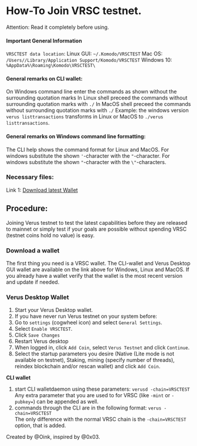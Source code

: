 # How-To Join VRSC testnet.
Attention: Read it completely before using.

#### Important General Information
`VRSCTEST data location`:
Linux GUI: `~/.Komodo/VRSCTEST`
Mac OS: `/Users//Library/Application Support/Komodo/VRSCTEST`
Windows 10: `%AppData%\Roaming\Komodo\VRSCTEST\`
#### General remarks on CLI wallet:
On Windows command line enter the commands as shown without the surrounding quotation marks
In Linux shell preceed the commands without surrounding quotation marks with `./`
In MacOS shell preceed the commands without surrounding quotation marks with `./`
Example: the windows version `verus listtransactions` transforms in Linux or MacOS to `./verus listtransactions`.
#### General remarks on Windows command line formatting:
The CLI help shows the command format for Linux and MacOS.
For windows substitute the shown `'`-character with the `"`-character.
For windows substitute the shown `"`-character with the `\"`-characters.
### Necessary files:
Link 1: [Download latest Wallet](https://veruscoin.io/wallet.html)
## Procedure:
Joining Verus testnet to test the latest capabilities before they are released to mainnet or simply test if your goals are possible without spending VRSC (testnet coins hold no value) is easy.

### Download a wallet
The first thing you need is a VRSC wallet. The CLI-wallet and Verus Desktop GUI wallet are available on the link above for Windows,
Linux and MacOS. If you already have a wallet verify that the wallet is the most recent version and update if needed.

### Verus Desktop Wallet ###
1. Start your Verus Desktop wallet.
2. If you have never run Verus testnet on your system before:
  1. Go to `settings` (cogwheel icon) and select `General Settings`.
  2. Select `Enable VRSCTEST`.
  3. Click `Save Changes`
  4. Restart Verus desktop
3. When logged in, click `Add Coin`, select `Verus Testnet` and click `Continue`.
4. Select the startup parameters you desire (Native (Lite mode is not available on testnet), Staking, mining (specify number of threads), reindex blockchain and/or rescan wallet) and click `Add Coin`.


**CLI wallet**
1. start CLI walletdaemon using these parameters:
   `verusd -chain=VRSCTEST`  
   Any extra parameter that you are used to for VRSC (like `-mint` or `-pubkey=`) can be appended as well.
2. commands through the CLI are in the following format:
   `verus -chain=VRSCTEST`  
   The only difference with the normal VRSC chain is the `-chain=VRSCTEST` option, that is added.



Created by @Oink, inspired by @0x03.
